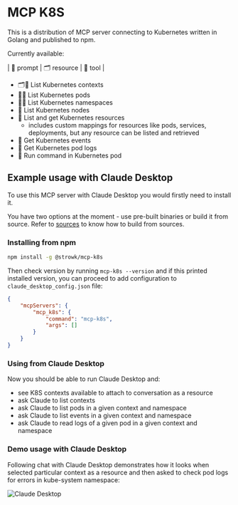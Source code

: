 # MCP K8S

This is a distribution of MCP server connecting to Kubernetes written in Golang and published to npm.

Currently available:

| 💬 prompt | 🗂️ resource | 🤖 tool |

- 🗂️🤖 List Kubernetes contexts
- 💬🤖 List Kubernetes pods
- 💬🤖 List Kubernetes namespaces
- 🤖 List Kubernetes nodes
- 🤖 List and get Kubernetes resources
  - includes custom mappings for resources like pods, services, deployments, but any resource can be listed and retrieved
- 🤖 Get Kubernetes events
- 🤖 Get Kubernetes pod logs
- 🤖 Run command in Kubernetes pod

## Example usage with Claude Desktop

To use this MCP server with Claude Desktop you would firstly need to install it.

You have two options at the moment - use pre-built binaries or build it from source. Refer to [sources](https://github.com/strowk/mcp-k8s-go/) to know how to build from sources.

### Installing from npm

```bash
npm install -g @strowk/mcp-k8s
```

Then check version by running `mcp-k8s --version` and if this printed installed version, you can proceed to add configuration to `claude_desktop_config.json` file:

```json
{
    "mcpServers": {
        "mcp_k8s": {
            "command": "mcp-k8s",
            "args": []
        }
    }
}
```

### Using from Claude Desktop

Now you should be able to run Claude Desktop and:
- see K8S contexts available to attach to conversation as a resource
- ask Claude to list contexts
- ask Claude to list pods in a given context and namespace
- ask Claude to list events in a given context and namespace
- ask Claude to read logs of a given pod in a given context and namespace

### Demo usage with Claude Desktop

Following chat with Claude Desktop demonstrates how it looks when selected particular context as a resource and then asked to check pod logs for errors in kube-system namespace:

![Claude Desktop](docs/images/claude-desktop-logs.png)


